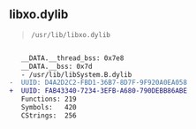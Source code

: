 ## libxo.dylib

> `/usr/lib/libxo.dylib`

```diff

   __DATA.__thread_bss: 0x7e8
   __DATA.__bss: 0x7d
   - /usr/lib/libSystem.B.dylib
-  UUID: D4A2D2C2-FBD1-36B7-8D7F-9F920A0EA058
+  UUID: FAB43340-7234-3EFB-A680-790DEBB86ABE
   Functions: 219
   Symbols:   420
   CStrings:  256

```
